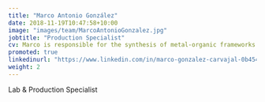 ```yaml
---
title: "Marco Antonio González"
date: 2018-11-19T10:47:58+10:00
image: "images/team/MarcoAntonioGonzalez.jpg"
jobtitle: "Production Specialist"
cv: Marco is responsible for the synthesis of metal-organic frameworks at lab and production scale. He is a chemist with broad experience in the design and synthesis of MOFs. He optimizes the yield of our syntheses while increasing the quality of our MOF crystals.
promoted: true
linkedinurl: "https://www.linkedin.com/in/marco-gonzalez-carvajal-0b4542296/"
weight: 2
---
```


Lab & Production Specialist